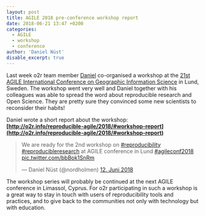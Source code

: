 ```yaml
---
layout: post
title: AGILE 2018 pre-conference workshop report
date: 2018-06-21 13:47 +0200
categories:
  - AGILE
  - workshop
  - conference
author: 'Daniel Nüst'
disable_excerpt: true
---
```


Last week o2r team member [Daniel](https://nordholmen.net/) co-organised a workshop at the [21st AGILE International Conference on Geographic Information Science](http://agile-online.org/index.php/conference/conference-2018) in Lund, Sweden.
The workshop went very well and Daniel together with his colleagues was able to spread the word about reproducible research and Open Science.
They are pretty sure they convinced some new scientists to reconsider their habits!

Daniel wrote a short report about the workshop: **[http://o2r.info/reproducible-agile/2018/#workshop-report](http://o2r.info/reproducible-agile/2018/#workshop-report)**

<blockquote class="twitter-tweet" data-lang="de"><p lang="en" dir="ltr">We are ready for the 2nd workshop on <a href="https://twitter.com/hashtag/reproducibility?src=hash&amp;ref_src=twsrc%5Etfw">#reproducibility</a> <a href="https://twitter.com/hashtag/reproducibleresearch?src=hash&amp;ref_src=twsrc%5Etfw">#reproducibleresearch</a> at AGILE conference in Lund <a href="https://twitter.com/hashtag/agileconf2018?src=hash&amp;ref_src=twsrc%5Etfw">#agileconf2018</a> <a href="https://t.co/bbBok1SnRm">pic.twitter.com/bbBok1SnRm</a></p>&mdash; Daniel Nüst (@nordholmen) <a href="https://twitter.com/nordholmen/status/1006512760220418049?ref_src=twsrc%5Etfw">12. Juni 2018</a></blockquote>
<script async src="https://platform.twitter.com/widgets.js" charset="utf-8"></script>

The workshop series will probably be continued at the next AGILE conference in Limassol, Cyprus.
For o2r participating in such a workshop is a great way to stay in touch with users of reproducibility tools and practices, and to give back to the communities not only with technology but with education.

